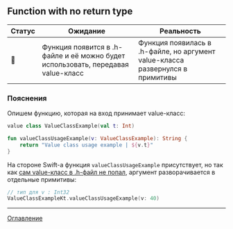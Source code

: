 ## Function with no return type

| Статус          | Ожидание                                                                         | Реальность                                                                     |
| --------------- | -------------------------------------------------------------------------------- | ------------------------------------------------------------------------------ |
| :no_entry_sign: | Функция появится в .h-файле и её можно будет использовать, передавая value-класс | Функция появилась в .h-файле, но аргумент value-класса развернулся в примитивы |

### Пояснения

Опишем функцию, которая на вход принимает value-класс:

```kotlin
value class ValueClassExample(val t: Int)

fun valueClassUsageExample(v: ValueClassExample): String {
    return "Value class usage example | ${v.t}"
}
```

На стороне Swift-а функция `valueClassUsageExample` присутствует, 
но так как [сам value-класс в .h-файл не попал](/docs/classes/Value%20class.md), аргумент разворачивается 
в отдельные примитивы:

```swift
// тип для v : Int32
ValueClassExampleKt.valueClassUsageExample(v: 40)
```

---
[Оглавление](/README.md)
